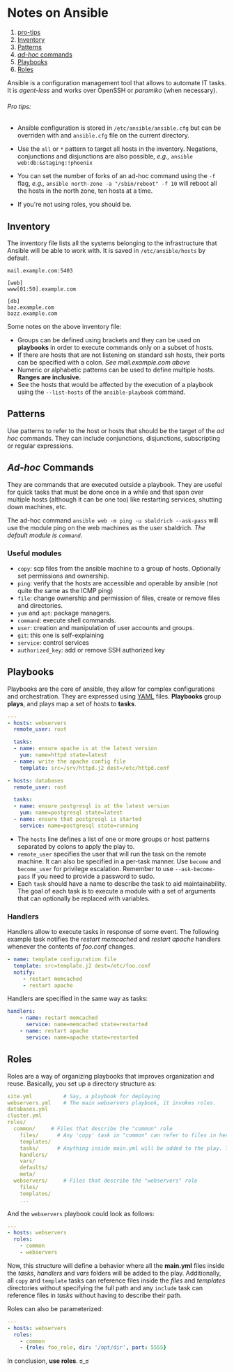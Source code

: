 # Notes on Ansible

1. [pro-tips](#protips)
1. [Inventory](#inventory)
1. [Patterns](#patterns)
1. [*ad-hoc* commands](#adhoc)
1. [Playbooks](#playbooks)
1. [Roles](#roles)


Ansible is a configuration management tool that allows to automate IT tasks. It is *agent-less* and works over OpenSSH or *paramiko* (when necessary).

<a name="protips"></a>
###### Pro tips:

* Ansible configuration is stored in `/etc/ansible/ansible.cfg` but can be overriden with and `ansible.cfg` file on the current directory.

* Use the `all` or `*` pattern to target all hosts in the inventory. Negations, conjunctions and disjunctions are also possible, *e.g.,* `ansible web:db:&staging:!phoenix`

* You can set the number of forks of an ad-hoc command using the `-f` flag, *e.g.,* `ansible north-zone -a "/sbin/reboot" -f 10` will reboot all the hosts in the north zone, ten hosts at a time.
* If you're not using roles, you should be.

<a name="inventory"></a>
## Inventory

The inventory file lists all the systems belonging to the infrastructure that Ansible will be able to work with. It is saved in `/etc/ansible/hosts` by default.

```
mail.example.com:5403

[web]
www[01:50].example.com

[db]
baz.example.com
bazz.example.com
```

Some notes on the above inventory file:

* Groups can be defined using brackets and they can be used on **playbooks** in order to execute commands only on a subset of hosts.
* If there are hosts that are not listening on standard ssh hosts, their ports can be specified with a colon. *See mail.example.com above*
* Numeric or alphabetic patterns can be used to define multiple hosts. **Ranges are inclusive.**
* See the hosts that would be affected by the execution of a playbook using the `--list-hosts` of the `ansible-playbook` command.


<a name="patterns"></a>
## Patterns

Use patterns to refer to the host or hosts that should be the target of the *ad hoc* commands. They can include conjunctions, disjunctions, subscripting or regular expressions.

<a name="adhoc"></a>
## *Ad-hoc* Commands

They are commands that are executed outside a playbook. They are useful for quick tasks that must be done once in a while and that span over multiple hosts (although it can be one too) like restarting services, shutting down machines, etc.

The ad-hoc command `ansible web -m ping -u sbaldrich --ask-pass` will use the module ping on the web machines as the user sbaldrich. *The default module is `command`*.

### Useful modules

* `copy`: scp files from the ansible machine to a group of hosts. Optionally set permissions and ownership.
* `ping`: verify that the hosts are accessible and operable by ansible (not quite the same as the ICMP ping)
* `file`: change ownership and permission of files, create or remove files and directories.
* `yum` and `apt`: package managers.
* `command`: execute shell commands.
* `user`: creation and manipulation of user accounts and groups.
* `git`: this one is self-explaining
* `service`: control services
* `authorized_key`: add or remove SSH authorized key

<a name="playbooks"></a>
## Playbooks

Playbooks are the core of ansible, they allow for complex configurations and orchestration. They are expressed using [YAML](http://docs.ansible.com/ansible/YAMLSyntax.html) files. **Playbooks** group **plays**, and plays map a set of hosts to **tasks**.

```yaml
---
- hosts: webservers
  remote_user: root

  tasks:
  - name: ensure apache is at the latest version
    yum: name=httpd state=latest
  - name: write the apache config file
    template: src=/srv/httpd.j2 dest=/etc/httpd.conf

- hosts: databases
  remote_user: root

  tasks:
  - name: ensure postgresql is at the latest version
    yum: name=postgresql state=latest
  - name: ensure that postgresql is started
    service: name=postgresql state=running
```

* The `hosts` line defines a list of one or more groups or host patterns separated by colons to apply the play to.
* `remote_user` specifies the user that will run the task on the remote machine. It can also be specified in a per-task manner. Use `become` and `become_user` for privilege escalation. Remember to use `--ask-become-pass` if you need to provide a password to sudo.
* Each `task` should have a name to describe the task to aid maintainability. The goal of each task is to execute a module with a set of arguments that can optionally be replaced with variables.

### Handlers

Handlers allow to execute tasks in response of some event. The following example task notifies the *restart memcached* and *restart apache* handlers whenever the contents of *foo.conf* changes.

```yaml
- name: template configuration file
  template: src=template.j2 dest=/etc/foo.conf
  notify:
     - restart memcached
     - restart apache
```

Handlers are specified in the same way as tasks:

```yaml
handlers:
    - name: restart memcached
      service: name=memcached state=restarted
    - name: restart apache
      service: name=apache state=restarted
```
<a name="roles"></a>
## Roles

Roles are a way of organizing playbooks that improves organization and reuse. Basically, you set up a directory structure as:

```yaml
site.yml          # Say, a playbook for deploying
webservers.yml    # The main webservers playbook, it invokes roles.
databases.yml
cluster.yml
roles/
  common/     # Files that describe the "common" role
    files/      # Any 'copy' task in "common" can refer to files in here without the path
    templates/
    tasks/      # Anything inside main.yml will be added to the play. This applies to handlers and vars too.
    handlers/
    vars/
    defaults/
    meta/
  webservers/     # Files that describe the "webservers" role
    files/
    templates/
    ...
```

And the `webservers` playbook could look as follows:

```yaml
---
- hosts: webservers
  roles:
    - common
    - webservers
```

Now, this structure will define a behavior where all the **main.yml** files inside the *tasks*, *handlers* and *vars* folders will be added to the play. Additionally, all `copy` and `template` tasks can reference files inside the *files* and *templates* directories without specifying the full path and any `include` task can reference files in *tasks* without having to describe their path.

Roles can also be parameterized:

```yaml
---
- hosts: webservers
  roles:
    - common
    - {role: foo_role, dir: '/opt/dir', port: 5555}
``` 

In conclusion, **use roles**. ಠ_ಠ